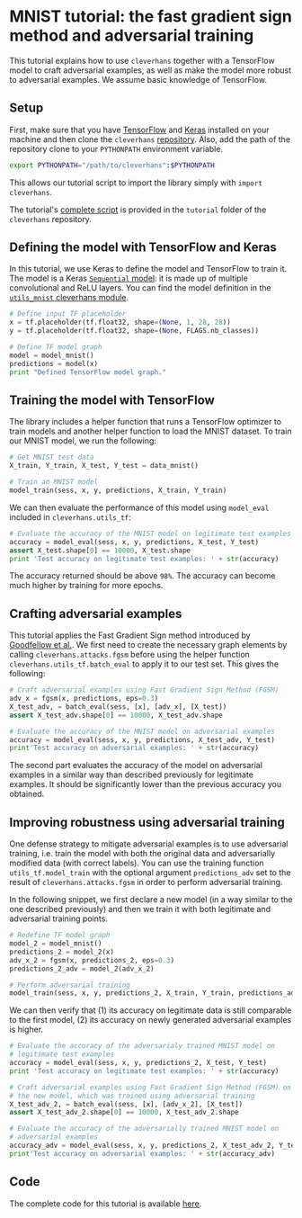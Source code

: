 # MNIST tutorial: the fast gradient sign method and adversarial training

This tutorial explains how to use `cleverhans` together
with a TensorFlow model to craft adversarial examples,
as well as make the model more robust to adversarial
examples. We assume basic knowledge of TensorFlow.

## Setup

First, make sure that you have [TensorFlow](https://www.tensorflow.org/versions/r0.10/get_started/os_setup.html#download-and-setup)
and [Keras](https://keras.io/#installation) installed on
your machine and then clone the `cleverhans`
[repository](https://github.com/openai/cleverhans).
Also, add the path of the repository clone to your
`PYTHONPATH` environment variable.
```bash
export PYTHONPATH="/path/to/cleverhans":$PYTHONPATH
```
This allows our tutorial script to import the library
simply with `import cleverhans`.

The tutorial's [complete script](mnist_tutorial_tf.py)
is provided in the `tutorial` folder of the
`cleverhans` repository.

## Defining the model with TensorFlow and Keras

In this tutorial, we use Keras to define the model
and TensorFlow to train it. The model is a Keras
[`Sequential` model](https://keras.io/models/sequential/):
it is made up of multiple convolutional and ReLU layers.
You can find the model definition in the
[`utils_mnist` cleverhans module](https://github.com/openai/cleverhans/blob/master/cleverhans/utils_mnist.py).

```python
# Define input TF placeholder
x = tf.placeholder(tf.float32, shape=(None, 1, 28, 28))
y = tf.placeholder(tf.float32, shape=(None, FLAGS.nb_classes))

# Define TF model graph
model = model_mnist()
predictions = model(x)
print "Defined TensorFlow model graph."
```

## Training the model with TensorFlow

The library includes a helper function that runs a
TensorFlow optimizer to train models and another
helper function to load the MNIST dataset.
To train our MNIST model, we run the following:

```python
# Get MNIST test data
X_train, Y_train, X_test, Y_test = data_mnist()

# Train an MNIST model
model_train(sess, x, y, predictions, X_train, Y_train)
```

We can then evaluate the performance of this model
using `model_eval` included in `cleverhans.utils_tf`:

```python
# Evaluate the accuracy of the MNIST model on legitimate test examples
accuracy = model_eval(sess, x, y, predictions, X_test, Y_test)
assert X_test.shape[0] == 10000, X_test.shape
print 'Test accuracy on legitimate test examples: ' + str(accuracy)
```

The accuracy returned should be above `98%`.
The accuracy can become much higher by training for more epochs.

## Crafting adversarial examples

This tutorial applies the Fast Gradient Sign method
introduced by [Goodfellow et al.](https://arxiv.org/abs/1412.6572).
We first need to create the necessary graph elements by
calling `cleverhans.attacks.fgsm` before using the helper
function `cleverhans.utils_tf.batch_eval` to apply it to
our test set. This gives the following:

```python
# Craft adversarial examples using Fast Gradient Sign Method (FGSM)
adv_x = fgsm(x, predictions, eps=0.3)
X_test_adv, = batch_eval(sess, [x], [adv_x], [X_test])
assert X_test_adv.shape[0] == 10000, X_test_adv.shape

# Evaluate the accuracy of the MNIST model on adversarial examples
accuracy = model_eval(sess, x, y, predictions, X_test_adv, Y_test)
print'Test accuracy on adversarial examples: ' + str(accuracy)
```

The second part evaluates the accuracy of the model on
adversarial examples in a similar way than described
previously for legitimate examples. It should be
significantly lower than the previous accuracy you obtained.


## Improving robustness using adversarial training

One defense strategy to mitigate adversarial examples is to use
adversarial training, i.e. train the model with both the
original data and adversarially modified data (with correct
labels). You can use the training function `utils_tf.model_train`
with the optional argument `predictions_adv` set to the result
of `cleverhans.attacks.fgsm` in order to perform adversarial
training.

In the following snippet, we first declare a new model (in a
way similar to the one described previously) and then we train
it with both legitimate and adversarial training points.

```python
# Redefine TF model graph
model_2 = model_mnist()
predictions_2 = model_2(x)
adv_x_2 = fgsm(x, predictions_2, eps=0.3)
predictions_2_adv = model_2(adv_x_2)

# Perform adversarial training
model_train(sess, x, y, predictions_2, X_train, Y_train, predictions_adv=predictions_2_adv)
```

We can then verify that (1) its accuracy on legitimate data is
still comparable to the first model, (2) its accuracy on newly
generated adversarial examples is higher.

```python
# Evaluate the accuracy of the adversarialy trained MNIST model on
# legitimate test examples
accuracy = model_eval(sess, x, y, predictions_2, X_test, Y_test)
print 'Test accuracy on legitimate test examples: ' + str(accuracy)

# Craft adversarial examples using Fast Gradient Sign Method (FGSM) on
# the new model, which was trained using adversarial training
X_test_adv_2, = batch_eval(sess, [x], [adv_x_2], [X_test])
assert X_test_adv_2.shape[0] == 10000, X_test_adv_2.shape

# Evaluate the accuracy of the adversarially trained MNIST model on
# adversarial examples
accuracy_adv = model_eval(sess, x, y, predictions_2, X_test_adv_2, Y_test)
print'Test accuracy on adversarial examples: ' + str(accuracy_adv)
```

## Code

The complete code for this tutorial is available [here](mnist_tutorial_tf.py).
